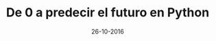 ---
title: De 0 a predecir el futuro en Python
speaker: Daniel Rodríguez López
bio: Estudiante de 4º de Ing. Informática, sin café en las venas y aprendiendo cosas nuevas cuando se tiene tiempo (y ganas). Python me enamora un poquito más cada vez que descubro cosas nuevas.
date: 26-10-2016
time: 17:00-19:00
link: https://twitter.com/ZDShas
github: https://github.com/Patataman
description: En esta charla/taller se verá la sintaxis básica de Python, variables, sentencias de control, métodos... Todo lo necesario para empezar a trastear con él, aplicado a un ejemplo práctico de redes de neuronas muy fácil, sencillo y para toda la familia.
requirements: Para seguir el taller será necesario un portátil con [Python](https://www.python.org/) instalado, a ser posible con GNU/Linux como sistema operativo.
keyword: python
---